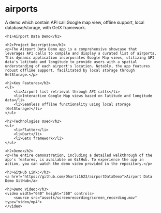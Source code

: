 # airports

A demo which contain API call,Google map view, offline support, local database/storage,  with GetX framework.

    <h1>Airport Data Demo</h1>

    <h2>Project Description</h2>
    <p>The Airport Data Demo app is a comprehensive showcase that leverages API calls to compile and display a curated list of airports. This dynamic application incorporates Google Map views, utilizing API data's latitude and longitude to provide users with a spatial understanding of each airport's location. Notably, the app features robust offline support, facilitated by local storage through GetStorage.</p>

    <h2>Key Features</h2>
    <ul>
        <li>Airport list retrieval through API calls</li>
        <li>Interactive Google Map views based on latitude and longitude data</li>
        <li>Seamless offline functionality using local storage (GetStorage)</li>
    </ul>

    <h2>Technologies Used</h2>
    <ul>
        <li>Flutter</li>
        <li>Dart</li>
        <li>Getx framework</li>
    </ul>

    <h2>Demo</h2>
    <p>The entire demonstration, including a detailed walkthrough of the app's features, is available on GitHub. To experience the app in action, you can watch the demo video provided in the repository.</p>

    <h3>GitHub Link:</h3>
    <a href="https://github.com/Dharti1623/airportDataDemo">Airport Data Demo GitHub</a>

    <h3>Demo Video:</h3>
    <video width="640" height="360" controls>
        <source src="assets/screenrecording/screen_recording.mov" type="video/mp4">
    </video>

